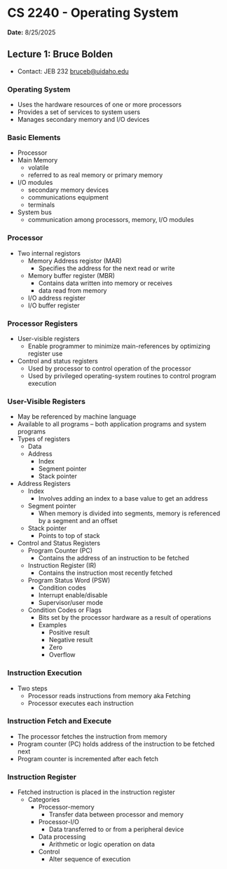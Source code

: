 # CS 2240 - Operating System

**Date:** 8/25/2025

## Lecture 1: Bruce Bolden 
- Contact: JEB 232 [bruceb@uidaho.edu](mailto:bruceb@uidaho.edu)

### Operating System
- Uses the hardware resources of one or more processors
- Provides a set of services to system users
- Manages secondary memory and I/O devices 

### Basic Elements
- Processor
- Main Memory
    - volatile
    - referred to as real memory or primary memory
- I/O modules
    - secondary memory devices
    - communications equipment
    - terminals
- System bus
    - communication among processors, memory, I/O modules
### Processor 
- Two internal registors
    - Memory Address registor (MAR)
        - Specifies the address for the next read or write 
    - Memory buffer register (MBR)
        - Contains data written into memory or receives
        - data read from memory
    - I/O address register
    - I/O buffer register

### Processor Registers
- User-visible registers
    - Enable programmer to minimize main-references by optimizing register use
- Control and status registers
    - Used by processor to control operation of the processor
    - Used by privileged operating-system routines to control program execution

### User-Visible Registers
- May be referenced by machine language
- Available to all programs – both application programs and system programs
- Types of registers
    - Data
    - Address
        - Index
        - Segment pointer
        - Stack pointer
- Address Registers
    - Index
        - Involves adding an index to a base value to get an address
    - Segment pointer
        - When memory is divided into segments, memory is referenced by a segment and an offset
    - Stack pointer
        - Points to top of stack
- Control and Status Registers
    - Program Counter (PC)
        - Contains the address of an instruction to be fetched
    - Instruction Register (IR)
        - Contains the instruction most recently fetched
    - Program Status Word (PSW)
        - Condition codes
        - Interrupt enable/disable
        - Supervisor/user mode
    - Condition Codes or Flags
        - Bits set by the processor hardware as a result of operations
        - Examples
            - Positive result
            - Negative result
            - Zero
            - Overflow

### Instruction Execution
- Two steps
    - Processor reads instructions from memory aka Fetching
    - Processor executes each instruction

### Instruction Fetch and Execute
- The processor fetches the instruction from memory
- Program counter (PC) holds address of the instruction to be fetched next
- Program counter is incremented after each fetch

### Instruction Register
- Fetched instruction is placed in the instruction register
    - Categories
        - Processor-memory
            - Transfer data between processor and memory
        - Processor-I/O
            - Data transferred to or from a peripheral device
        - Data processing
            - Arithmetic or logic operation on data
        - Control
            - Alter sequence of execution




